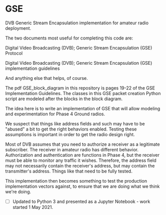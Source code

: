# GSE
DVB Generic Stream Encapsulation implementation for amateur radio deployment. 

The two documents most useful for completing this code are:

Digital Video Broadcasting (DVB); Generic Stream Encapsulation (GSE) Protocol

Digital Video Broadcasting (DVB); Generic Stream Encapsulation (GSE) implementation guidelines

And anything else that helps, of course.

The pdf GSE_block_diagram in this repository is pages 19-22 of the GSE Implementation Guidelines. 
The classes in this GSE packet creation Python script are modeled after the blocks in the block diagram. 

The idea here is to write an implementation of GSE that will allow modeling and experimentation for Phase 4 Ground radios. 

We suspect that things like address fields and such may have to be "abused" a bit to get the right behaviors enabled. Testing these assumptions is important in order to get the radio design right.

Most of DVB assumes that you need to authorize a receiver as a legitimate subscriber. The receiver in amateur radio has different behavior. Authorization and authentication are functions in Phase 4, but the receiver must be able to monitor any traffic it wishes. Therefore, the address field may not necessarily contain the receiver's address, but may contain the transmitter's address. Things like that need to be fully tested. 

This implementation then becomes something to test the production implementation vectors against, to ensure that we are doing what we think we're doing. 

- [ ] Updated to Python 3 and presented as a Jupyter Notebook - work started 1 May 2021.
